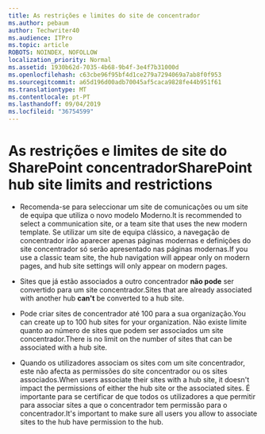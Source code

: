 ```yaml
---
title: As restrições e limites do site de concentrador
ms.author: pebaum
author: Techwriter40
ms.audience: ITPro
ms.topic: article
ROBOTS: NOINDEX, NOFOLLOW
localization_priority: Normal
ms.assetid: 1930b62d-7035-4b68-9b4f-3e4f7b31000d
ms.openlocfilehash: c63cbe96f95bf4d1ce279a7294069a7ab8f0f953
ms.sourcegitcommit: a65d196d00adb70045af5caca9828fe44b951f61
ms.translationtype: MT
ms.contentlocale: pt-PT
ms.lasthandoff: 09/04/2019
ms.locfileid: "36754599"
---
```

# <a name="sharepoint-hub-site-limits-and-restrictions"></a><span data-ttu-id="455cf-102">As restrições e limites de site do SharePoint concentrador</span><span class="sxs-lookup"><span data-stu-id="455cf-102">SharePoint hub site limits and restrictions</span></span>

- <span data-ttu-id="455cf-103">Recomenda-se para seleccionar um site de comunicações ou um site de equipa que utiliza o novo modelo Moderno.</span><span class="sxs-lookup"><span data-stu-id="455cf-103">It is recommended to select a communication site, or a team site that uses the new modern template.</span></span> <span data-ttu-id="455cf-104">Se utilizar um site de equipa clássico, a navegação de concentrador irão aparecer apenas páginas modernas e definições do site concentrador só serão apresentado nas páginas modernas.</span><span class="sxs-lookup"><span data-stu-id="455cf-104">If you use a classic team site, the hub navigation will appear only on modern pages, and hub site settings will only appear on modern pages.</span></span>

- <span data-ttu-id="455cf-105">Sites que já estão associados a outro concentrador **não pode** ser convertido para um site concentrador.</span><span class="sxs-lookup"><span data-stu-id="455cf-105">Sites that are already associated with another hub **can't** be converted to a hub site.</span></span> 

- <span data-ttu-id="455cf-106">Pode criar sites de concentrador até 100 para a sua organização.</span><span class="sxs-lookup"><span data-stu-id="455cf-106">You can create up to 100 hub sites for your organization.</span></span> <span data-ttu-id="455cf-107">Não existe limite quanto ao número de sites que podem ser associados um site concentrador.</span><span class="sxs-lookup"><span data-stu-id="455cf-107">There is no limit on the number of sites that can be associated with a hub site.</span></span>

- <span data-ttu-id="455cf-108">Quando os utilizadores associam os sites com um site concentrador, este não afecta as permissões do site concentrador ou os sites associados.</span><span class="sxs-lookup"><span data-stu-id="455cf-108">When users associate their sites with a hub site, it doesn't impact the permissions of either the hub site or the associated sites.</span></span> <span data-ttu-id="455cf-109">É importante para se certificar de que todos os utilizadores a que permitir para associar sites a que o concentrador tem permissão para o concentrador.</span><span class="sxs-lookup"><span data-stu-id="455cf-109">It's important to make sure all users you allow to associate sites to the hub have permission to the hub.</span></span>




